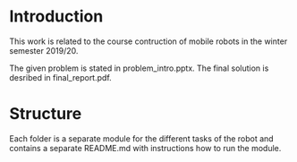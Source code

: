 # Introduction

This work is related to the course contruction of mobile robots in the winter semester 2019/20.

The given problem is stated in problem_intro.pptx. The final solution is desribed in final_report.pdf.

# Structure

Each folder is a separate module for the different tasks of the robot and contains a separate README.md with instructions how to run the module.